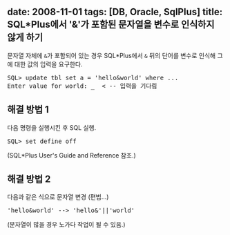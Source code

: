 date: 2008-11-01
tags: [DB, Oracle, SqlPlus]
title: SQL*Plus에서 '&'가 포함된 문자열을 변수로 인식하지 않게 하기
---
문자열 자체에 `&`가 포함되어 있는 경우 SQL*Plus에서 `&` 뒤의 단어를 변수로 인식해 그에 대한 값의 입력을 요구한다.
<!--more-->

<pre class="console">
SQL&gt; update tbl set a = 'hello&amp;world' where ...
Enter value for world: _  &lt -- 입력을 기다림
</pre>

## 해결 방법 1
다음 명령을 실행시킨 후 SQL 실행.

<pre class="console">
SQL&gt; set define off
</pre>

(SQL*Plus User's Guide and Reference 참조.)

## 해결 방법 2
다음과 같은 식으로 문자열 변경 (편법...)

<pre class="console">
'hello&world' --&gt; 'hello&'||'world'
</pre>

(문자열이 많을 경우 노가다 작업이 될 수 있음.)
